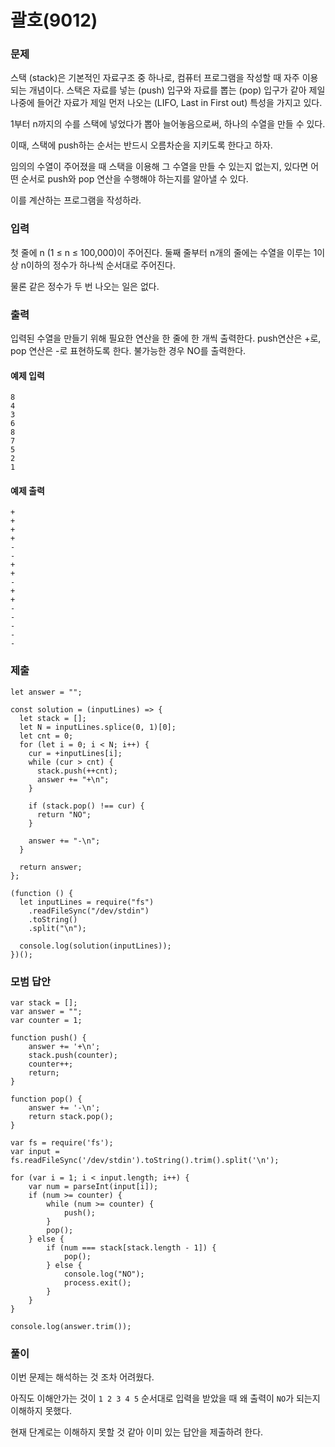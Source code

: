 # 괄호(9012)

### 문제

스택 (stack)은 기본적인 자료구조 중 하나로, 컴퓨터 프로그램을 작성할 때 자주 이용되는 개념이다. 스택은 자료를 넣는 (push) 입구와 자료를 뽑는 (pop) 입구가 같아 제일 나중에 들어간 자료가 제일 먼저 나오는 (LIFO, Last in First out) 특성을 가지고 있다.<br>

1부터 n까지의 수를 스택에 넣었다가 뽑아 늘어놓음으로써, 하나의 수열을 만들 수 있다.<br>

이때, 스택에 push하는 순서는 반드시 오름차순을 지키도록 한다고 하자.<br>

임의의 수열이 주어졌을 때 스택을 이용해 그 수열을 만들 수 있는지 없는지, 있다면 어떤 순서로 push와 pop 연산을 수행해야 하는지를 알아낼 수 있다.<br>

이를 계산하는 프로그램을 작성하라.<br>

### 입력

첫 줄에 n (1 ≤ n ≤ 100,000)이 주어진다. 둘째 줄부터 n개의 줄에는 수열을 이루는 1이상 n이하의 정수가 하나씩 순서대로 주어진다.<br>

물론 같은 정수가 두 번 나오는 일은 없다.<br>

### 출력

입력된 수열을 만들기 위해 필요한 연산을 한 줄에 한 개씩 출력한다. push연산은 +로, pop 연산은 -로 표현하도록 한다. 불가능한 경우 NO를 출력한다.<br>

#### 예제 입력

```
8
4
3
6
8
7
5
2
1
```

#### 예제 출력

```
+
+
+
+
-
-
+
+
-
+
+
-
-
-
-
-
```

### 제출

```
let answer = "";

const solution = (inputLines) => {
  let stack = [];
  let N = inputLines.splice(0, 1)[0];
  let cnt = 0;
  for (let i = 0; i < N; i++) {
    cur = +inputLines[i];
    while (cur > cnt) {
      stack.push(++cnt);
      answer += "+\n";
    }

    if (stack.pop() !== cur) {
      return "NO";
    }

    answer += "-\n";
  }

  return answer;
};

(function () {
  let inputLines = require("fs")
    .readFileSync("/dev/stdin")
    .toString()
    .split("\n");

  console.log(solution(inputLines));
})();
```

### 모범 답안

```
var stack = [];
var answer = "";
var counter = 1;

function push() {
    answer += '+\n';
    stack.push(counter);
    counter++;
    return;
}

function pop() {
    answer += '-\n';
    return stack.pop();
}

var fs = require('fs');
var input = fs.readFileSync('/dev/stdin').toString().trim().split('\n');

for (var i = 1; i < input.length; i++) {
    var num = parseInt(input[i]);
    if (num >= counter) {
        while (num >= counter) {
            push();
        }
        pop();
    } else {
        if (num === stack[stack.length - 1]) {
            pop();
        } else {
            console.log("NO");
            process.exit();
        }
    }
}

console.log(answer.trim());
```

### 풀이

이번 문제는 해석하는 것 조차 어려웠다.<br>

아직도 이해안가는 것이 `1 2 3 4 5` 순서대로 입력을 받았을 때 왜 출력이 `NO`가 되는지 이해하지 못했다.<br>

현재 단계로는 이해하지 못할 것 같아 이미 있는 답안을 제출하려 한다.<br>

